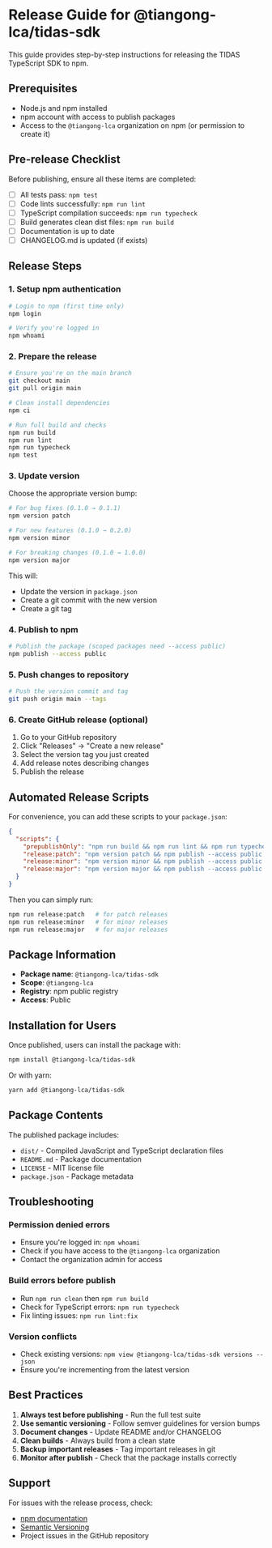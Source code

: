 # Release Guide for @tiangong-lca/tidas-sdk

This guide provides step-by-step instructions for releasing the TIDAS TypeScript SDK to npm.

## Prerequisites

- Node.js and npm installed
- npm account with access to publish packages
- Access to the `@tiangong-lca` organization on npm (or permission to create it)

## Pre-release Checklist

Before publishing, ensure all these items are completed:

- [ ] All tests pass: `npm test`
- [ ] Code lints successfully: `npm run lint`
- [ ] TypeScript compilation succeeds: `npm run typecheck`
- [ ] Build generates clean dist files: `npm run build`
- [ ] Documentation is up to date
- [ ] CHANGELOG.md is updated (if exists)

## Release Steps

### 1. Setup npm authentication

```bash
# Login to npm (first time only)
npm login

# Verify you're logged in
npm whoami
```

### 2. Prepare the release

```bash
# Ensure you're on the main branch
git checkout main
git pull origin main

# Clean install dependencies
npm ci

# Run full build and checks
npm run build
npm run lint
npm run typecheck
npm test
```

### 3. Update version

Choose the appropriate version bump:

```bash
# For bug fixes (0.1.0 → 0.1.1)
npm version patch

# For new features (0.1.0 → 0.2.0)
npm version minor

# For breaking changes (0.1.0 → 1.0.0)
npm version major
```

This will:

- Update the version in `package.json`
- Create a git commit with the new version
- Create a git tag

### 4. Publish to npm

```bash
# Publish the package (scoped packages need --access public)
npm publish --access public
```

### 5. Push changes to repository

```bash
# Push the version commit and tag
git push origin main --tags
```

### 6. Create GitHub release (optional)

1. Go to your GitHub repository
2. Click "Releases" → "Create a new release"
3. Select the version tag you just created
4. Add release notes describing changes
5. Publish the release

## Automated Release Scripts

For convenience, you can add these scripts to your `package.json`:

```json
{
  "scripts": {
    "prepublishOnly": "npm run build && npm run lint && npm run typecheck",
    "release:patch": "npm version patch && npm publish --access public && git push origin main --tags",
    "release:minor": "npm version minor && npm publish --access public && git push origin main --tags",
    "release:major": "npm version major && npm publish --access public && git push origin main --tags"
  }
}
```

Then you can simply run:

```bash
npm run release:patch   # for patch releases
npm run release:minor   # for minor releases
npm run release:major   # for major releases
```

## Package Information

- **Package name**: `@tiangong-lca/tidas-sdk`
- **Scope**: `@tiangong-lca`
- **Registry**: npm public registry
- **Access**: Public

## Installation for Users

Once published, users can install the package with:

```bash
npm install @tiangong-lca/tidas-sdk
```

Or with yarn:

```bash
yarn add @tiangong-lca/tidas-sdk
```

## Package Contents

The published package includes:

- `dist/` - Compiled JavaScript and TypeScript declaration files
- `README.md` - Package documentation
- `LICENSE` - MIT license file
- `package.json` - Package metadata

## Troubleshooting

### Permission denied errors

- Ensure you're logged in: `npm whoami`
- Check if you have access to the `@tiangong-lca` organization
- Contact the organization admin for access

### Build errors before publish

- Run `npm run clean` then `npm run build`
- Check for TypeScript errors: `npm run typecheck`
- Fix linting issues: `npm run lint:fix`

### Version conflicts

- Check existing versions: `npm view @tiangong-lca/tidas-sdk versions --json`
- Ensure you're incrementing from the latest version

## Best Practices

1. **Always test before publishing** - Run the full test suite
2. **Use semantic versioning** - Follow semver guidelines for version bumps
3. **Document changes** - Update README and/or CHANGELOG
4. **Clean builds** - Always build from a clean state
5. **Backup important releases** - Tag important releases in git
6. **Monitor after publish** - Check that the package installs correctly

## Support

For issues with the release process, check:

- [npm documentation](https://docs.npmjs.com/)
- [Semantic Versioning](https://semver.org/)
- Project issues in the GitHub repository

